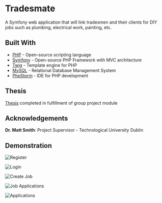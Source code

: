 # Tradesmate
A Symfony web application that will link tradesmen and their clients for DIY jobs such as plumbing, electrical work, painting, etc.

## Built With
* [PHP](https://www.php.net/) - Open-source scripting language
* [Symfony](https://symfony.com/) - Open-source PHP Framework with MVC architecture
* [Twig](https://twig.symfony.com/) - Template engine for PHP
* [MySQL](https://www.mysql.com/) - Relational Database Management System
* [PhpStorm](https://www.jetbrains.com/phpstorm/) - IDE for PHP development

## Thesis
[Thesis](https://drive.google.com/file/d/14VZft6K4jdFNyZLFEKZ2gSBtlaZ8dMYe/view) completed in fulfillment of group project module

## Acknowledgements
**Dr. Matt Smith**: Project Supervisor - Technological University Dublin

## Demonstration
![Register](https://user-images.githubusercontent.com/58079895/249180823-bc42b7b5-78c8-4290-8c50-69917b5b02bf.png)

![Login](https://user-images.githubusercontent.com/58079895/249178406-807e7d48-0a2b-4817-9f73-44fe3292cf63.png)

![Create Job](https://user-images.githubusercontent.com/58079895/249181771-c5d7c1c9-8c3f-4c50-9ffe-e150b9d05ec5.png)

![Job Applications](https://user-images.githubusercontent.com/58079895/249182867-f2605f93-fa3e-436b-954c-2812947b857e.png)

![Applications](https://user-images.githubusercontent.com/58079895/249184155-034d1c85-d312-47b2-b00d-eb2db731c254.png)
